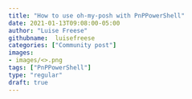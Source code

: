 ```yaml
---
title: "How to use oh-my-posh with PnPPowerShell"
date: 2021-01-13T09:08:00-05:00
author: "Luise Freese"
githubname:  luisefreese
categories: ["Community post"]
images: 
- images/<>.png
tags: ["PnPPowerShell"]
type: "regular"
draft: true
---
```


